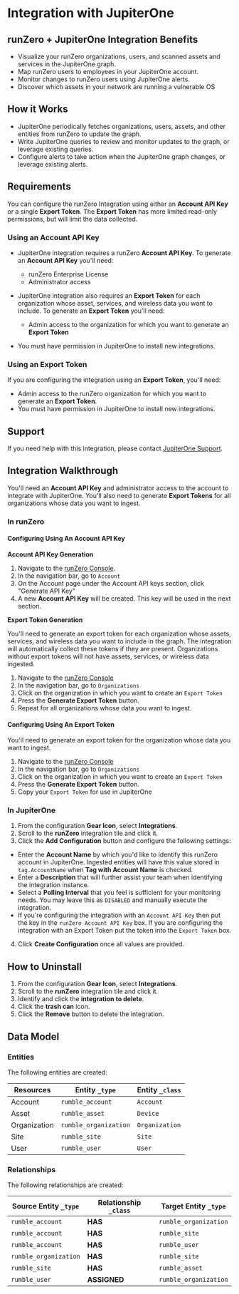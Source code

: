 # Integration with JupiterOne

## runZero + JupiterOne Integration Benefits

- Visualize your runZero organizations, users, and scanned assets and services
  in the JupiterOne graph.
- Map runZero users to employees in your JupiterOne account.
- Monitor changes to runZero users using JupiterOne alerts.
- Discover which assets in your network are running a vulnerable OS

## How it Works

- JupiterOne periodically fetches organizations, users, assets, and other
  entities from runZero to update the graph.
- Write JupiterOne queries to review and monitor updates to the graph, or
  leverage existing queries.
- Configure alerts to take action when the JupiterOne graph changes, or leverage
  existing alerts.

## Requirements

You can configure the runZero Integration using either an **Account API Key** or
a single **Export Token**. The **Export Token** has more limited read-only
permissions, but will limit the data collected.

### Using an Account API Key

- JupiterOne integration requires a runZero **Account API Key**. To generate an
  **Account API Key** you'll need:

  - runZero Enterprise License
  - Administrator access

- JupiterOne integration also requires an **Export Token** for each organization
  whose asset, services, and wireless data you want to include. To generate an
  **Export Token** you'll need:

  - Admin access to the organization for which you want to generate an **Export
    Token**

- You must have permission in JupiterOne to install new integrations.

### Using an Export Token

If you are configuring the integration using an **Export Token**, you'll need:

- Admin access to the runZero organization for which you want to generate an
  **Export Token**.
- You must have permission in JupiterOne to install new integrations.

## Support

If you need help with this integration, please contact
[JupiterOne Support](https://support.jupiterone.io).

## Integration Walkthrough

You'll need an **Account API Key** and administrator access to the account to
integrate with JupiterOne. You'll also need to generate **Export Tokens** for
all organizations whose data you want to ingest.

### In runZero

#### Configuring Using An Account API Key

**Account API Key Generation**

1. Navigate to the [runZero Console](https://console.runzero.com/).
2. In the navigation bar, go to `Account`
3. On the Account page under the Account API keys section, click "Generate API
   Key"
4. A new **Account API Key** will be created. This key will be used in the next
   section.

**Export Token Generation**

You'll need to generate an export token for each organization whose assets,
services, and wireless data you want to include in the graph. The integration
will automatically collect these tokens if they are present. Organizations
without export tokens will not have assets, services, or wireless data ingested.

1. Navigate to the [runZero Console](https://console.runzero.com/)
2. In the navigation bar, go to `Organizations`
3. Click on the organization in which you want to create an `Export Token`
4. Press the **Generate Export Token** button.
5. Repeat for all organizations whose data you want to ingest.

#### Configuring Using An Export Token

You'll need to generate an export token for the organization whose data you want
to ingest.

1. Navigate to the [runZero Console](https://console.runzero.com/)
2. In the navigation bar, go to `Organizations`
3. Click on the organization in which you want to create an `Export Token`
4. Press the **Generate Export Token** button.
5. Copy your `Export Token` for use in JupiterOne

### In JupiterOne

1. From the configuration **Gear Icon**, select **Integrations**.
2. Scroll to the **runZero** integration tile and click it.
3. Click the **Add Configuration** button and configure the following settings:

- Enter the **Account Name** by which you'd like to identify this runZero
  account in JupiterOne. Ingested entities will have this value stored in
  `tag.AccountName` when **Tag with Account Name** is checked.
- Enter a **Description** that will further assist your team when identifying
  the integration instance.
- Select a **Polling Interval** that you feel is sufficient for your monitoring
  needs. You may leave this as `DISABLED` and manually execute the integration.
- If you're configuring the integration with an `Account API Key` then put the
  key in the `runZero Account API Key` box. If you are configuring the
  integration with an Export Token put the token into the `Export Token` box.

4. Click **Create Configuration** once all values are provided.

## How to Uninstall

1. From the configuration **Gear Icon**, select **Integrations**.
2. Scroll to the **runZero** integration tile and click it.
3. Identify and click the **integration to delete**.
4. Click the **trash can** icon.
5. Click the **Remove** button to delete the integration.

<!-- {J1_DOCUMENTATION_MARKER_START} -->
<!--
********************************************************************************
NOTE: ALL OF THE FOLLOWING DOCUMENTATION IS GENERATED USING THE
"j1-integration document" COMMAND. DO NOT EDIT BY HAND! PLEASE SEE THE DEVELOPER
DOCUMENTATION FOR USAGE INFORMATION:

https://github.com/JupiterOne/sdk/blob/main/docs/integrations/development.md
********************************************************************************
-->

## Data Model

### Entities

The following entities are created:

| Resources    | Entity `_type`        | Entity `_class` |
| ------------ | --------------------- | --------------- |
| Account      | `rumble_account`      | `Account`       |
| Asset        | `rumble_asset`        | `Device`        |
| Organization | `rumble_organization` | `Organization`  |
| Site         | `rumble_site`         | `Site`          |
| User         | `rumble_user`         | `User`          |

### Relationships

The following relationships are created:

| Source Entity `_type` | Relationship `_class` | Target Entity `_type` |
| --------------------- | --------------------- | --------------------- |
| `rumble_account`      | **HAS**               | `rumble_organization` |
| `rumble_account`      | **HAS**               | `rumble_site`         |
| `rumble_account`      | **HAS**               | `rumble_user`         |
| `rumble_organization` | **HAS**               | `rumble_site`         |
| `rumble_site`         | **HAS**               | `rumble_asset`        |
| `rumble_user`         | **ASSIGNED**          | `rumble_organization` |

<!--
********************************************************************************
END OF GENERATED DOCUMENTATION AFTER BELOW MARKER
********************************************************************************
-->
<!-- {J1_DOCUMENTATION_MARKER_END} -->
